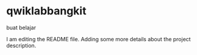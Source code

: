 # qwiklabbangkit
buat belajar

I am editing the README file. Adding some more details about the project description.
